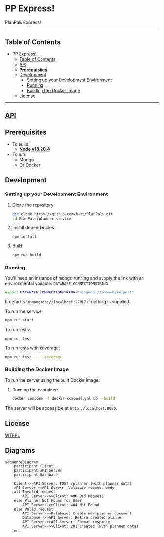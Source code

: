 # PP Express!

PlanPals Express!

---

## Table of Contents

- [PP Express!](#pp-express)
  - [Table of Contents](#table-of-contents)
  - [API](#api)
  - [**Prerequisites**](#prerequisites)
  - [Development](#development)
    - [Setting up your Development Environment](#setting-up-your-development-environment)
    - [Running](#running)
    - [Building the Docker Image](#building-the-docker-image)
  - [License](#license)

---

## [API](./docs/README.md)

## **Prerequisites**

- To build:
  - [**Node v18.20.4**](https://nodejs.org/en/download/package-manager)
- To run:
  - Mongo
  - Or Docker

## Development

### Setting up your Development Environment

1. Clone the repository:
   ```bash
   git clone https://github.com/h-kt/PlanPals.git
   cd PlanPals/planner-service
   ```

2. Install dependencies:
   ```bash
   npm install
   ```

3. Build:
   ```bash
   npm run build
   ```

### Running

You'll need an instance of mongo running and supply the link with an environmental variable: `DATABASE_CONNECTIONSTRING`
```bash
export DATABASE_CONNECTIONSTRING="mongodb://somewhere:port" 
```
It defaults to `mongodb://localhost:27017` if nothing is supplied.

To run the service:
```bash
npm run start
```

To run tests:
```bash
npm run test
```

To run tests with coverage:
```bash
npm run test -- --coverage
```

### Building the Docker Image

To run the server using the built Docker image:

1. Running the container:
   ```bash
   docker compose -f docker-compose.yml up --build
   ```

The server will be accessible at `http://localhost:8080`.

## License

[WTFPL](./LICENSE)

## Diagrams

```mermaid
sequenceDiagram
    participant Client
    participant API Server
    participant Database

    Client->>API Server: POST /planner (with planner data)
    API Server->>API Server: Validate request body
    alt Invalid request
        API Server-->>Client: 400 Bad Request
    else Planner Not Found for User
        API Server-->>Client: 404 Not Found
    else Valid request
        API Server->>Database: Create new planner document
        Database-->>API Server: Return created planner
        API Server->>API Server: Format response
        API Server-->>Client: 201 Created (with planner data)
    end
```
